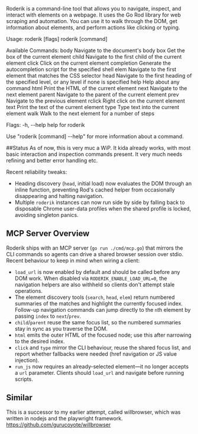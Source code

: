 Roderik is a command-line tool that allows you to navigate, inspect, and interact with elements on a webpage. It uses the Go Rod library for web scraping and automation. You can use it to walk through the DOM, get information about elements, and perform actions like clicking or typing.

Usage:
  roderik [flags]
  roderik [command]

Available Commands:
  body        Navigate to the document's body
  box         Get the box of the current element
  child       Navigate to the first child of the current element
  click       Click on the current element
  completion  Generate the autocompletion script for the specified shell
  elem        Navigate to the first element that matches the CSS selector
  head        Navigate to the first heading of the specified level, or any level if none is specified
  help        Help about any command
  html        Print the HTML of the current element
  next        Navigate to the next element
  parent      Navigate to the parent of the current element
  prev        Navigate to the previous element
  rclick      Right click on the current element
  text        Print the text of the current element
  type        Type text into the current element
  walk        Walk to the next element for a number of steps

Flags:
  -h, --help   help for roderik

Use "roderik [command] --help" for more information about a command.

##Status
As of now, this is very muc a WiP.
It kida already works, with most basic interaction and inspection commands present.
It very much needs refining and better error handling etc.

Recent reliability tweaks:
- Heading discovery (`head`, initial load) now evaluates the DOM through an inline function, preventing Rod's cached helper from occasionally disappearing and halting navigation.
- Multiple `roderik` instances can now run side by side by falling back to disposable Chrome user-data profiles when the shared profile is locked, avoiding singleton panics.

## MCP Server Overview

Roderik ships with an MCP server (`go run ./cmd/mcp.go`) that mirrors the CLI commands so agents can drive a shared browser session over stdio. Recent behaviour to keep in mind when wiring a client:

- `load_url` is now enabled by default and should be called before any DOM work. When disabled via `RODERIK_ENABLE_LOAD_URL=0`, the navigation helpers are also withheld so clients don't attempt stale operations.
- The element discovery tools (`search`, `head`, `elem`) return numbered summaries of the matches and highlight the currently focused index. Follow-up navigation commands can jump directly to the `n`th element by passing `index` to `next`/`prev`.
- `child`/`parent` reuse the same focus list, so the numbered summaries stay in sync as you traverse the DOM.
- `html` emits the outer HTML of the focused node; use this after narrowing to the desired index.
- `click` and `type` mirror the CLI behaviour, reuse the shared focus list, and report whether fallbacks were needed (href navigation or JS value injection).
- `run_js` now requires an already-selected element—it no longer accepts a `url` parameter. Clients should `load_url` and navigate before running scripts.

## Similar

This is a successor to my earlier attempt, called willbrowser, which was written in nodejs and the playwright framework. https://github.com/gurucoyote/willbrowser
